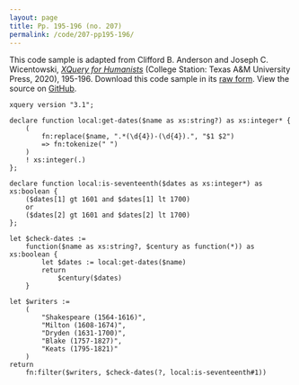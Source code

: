 ```yaml
---
layout: page
title: Pp. 195-196 (no. 207)
permalink: /code/207-pp195-196/
---
```


This code sample is adapted from Clifford B. Anderson and Joseph C. Wicentowski, 
[_XQuery for Humanists_](/) (College Station: Texas A&M University Press, 2020), 195-196. 
Download this code sample in its [raw form](/code/207-pp195-196/207-pp195-196.xq).
View the source on [GitHub](https://github.com/coding4humanists/xquery4humanists/blob/master/code/207-pp195-196/207-pp195-196.xq).

```xquery
xquery version "3.1";

declare function local:get-dates($name as xs:string?) as xs:integer* {
    (
        fn:replace($name, ".*(\d{4})-(\d{4}).", "$1 $2")
        => fn:tokenize(" ")
    )
    ! xs:integer(.)
};

declare function local:is-seventeenth($dates as xs:integer*) as xs:boolean {
    ($dates[1] gt 1601 and $dates[1] lt 1700)
    or
    ($dates[2] gt 1601 and $dates[2] lt 1700)
};

let $check-dates :=
    function($name as xs:string?, $century as function(*)) as xs:boolean {
        let $dates := local:get-dates($name)
        return
            $century($dates)
    }

let $writers :=
    (
        "Shakespeare (1564-1616)",
        "Milton (1608-1674)",
        "Dryden (1631-1700)",
        "Blake (1757-1827)",
        "Keats (1795-1821)"
    )
return
    fn:filter($writers, $check-dates(?, local:is-seventeenth#1))
```  
